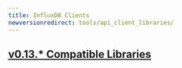```yaml
---
title: InfluxDB Clients
newversionredirect: tools/api_client_libraries/
---
```

## [v0.13.* Compatible Libraries](/influxdb/v0.13/clients/api/)
